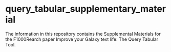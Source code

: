# query_tabular_supplementary_material
The information in this repository contains the Supplemental Materials for the F1000Rearch paper Improve your Galaxy text life: The Query Tabular Tool.
